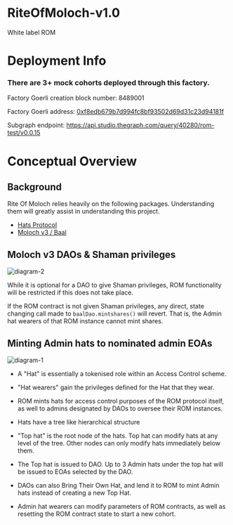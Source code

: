# RiteOfMoloch-v1.0
White label ROM

# Deployment Info

### There are 3+ mock cohorts deployed through this factory.

Factory Goerli creation block number: 8489001

Factory Goerli address: [0xf8edb679b7d994fc8bf93502d69d31c23d94181f](https://goerli.etherscan.io/address/0xf8edb679b7d994fc8bf93502d69d31c23d94181f)

Subgraph endpoint: https://api.studio.thegraph.com/query/40280/rom-test/v0.0.15


# Conceptual Overview
## Background
Rite Of Moloch relies heavily on the following packages. Understanding them will greatly assist in understanding this project.
- [Hats Protocol](https://github.com/Hats-Protocol)
- [Moloch v3 / Baal](https://moloch.daohaus.fun/)
## Moloch v3 DAOs & Shaman privileges

![diagram-2](https://user-images.githubusercontent.com/91401566/220282702-05dbd7ff-735c-4771-8a13-f1e5e4000547.jpeg)

While it is optional for a DAO to give Shaman privileges, ROM functionality will be restricted if this does not take place.

If the ROM contract is not given Shaman privileges, any direct, state changing call made to  ```baalDao.mintshares()``` will revert. That is, the Admin hat wearers of that ROM instance cannot mint shares.

## Minting Admin hats to nominated admin EOAs 
![diagram-1](https://user-images.githubusercontent.com/91401566/220277011-cc0b0084-384e-41a3-95ab-637de55c7a8d.jpeg)

- A "Hat" is essentially a tokenised role within an Access Control scheme. 

- "Hat wearers" gain the privileges defined for the Hat that they wear. 

- ROM mints hats for access control purposes of the ROM protocol itself, as well to admins designated by DAOs to oversee their ROM instances.

- Hats have a tree like hierarchical structure

- "Top hat" is the root node of the hats. Top hat can modify hats at any level of the tree. Other nodes can only modify hats immediately below them.

- The Top hat is issued to DAO. Up to 3 Admin hats under the top hat will be issued to EOAs selected by the DAO.

- DAOs can also Bring Their Own Hat, and lend it to ROM to mint Admin hats instead of creating a new Top Hat. 

- Admin hat wearers can modify parameters of ROM contracts, as well as resetting the ROM contract state to start a new cohort.
